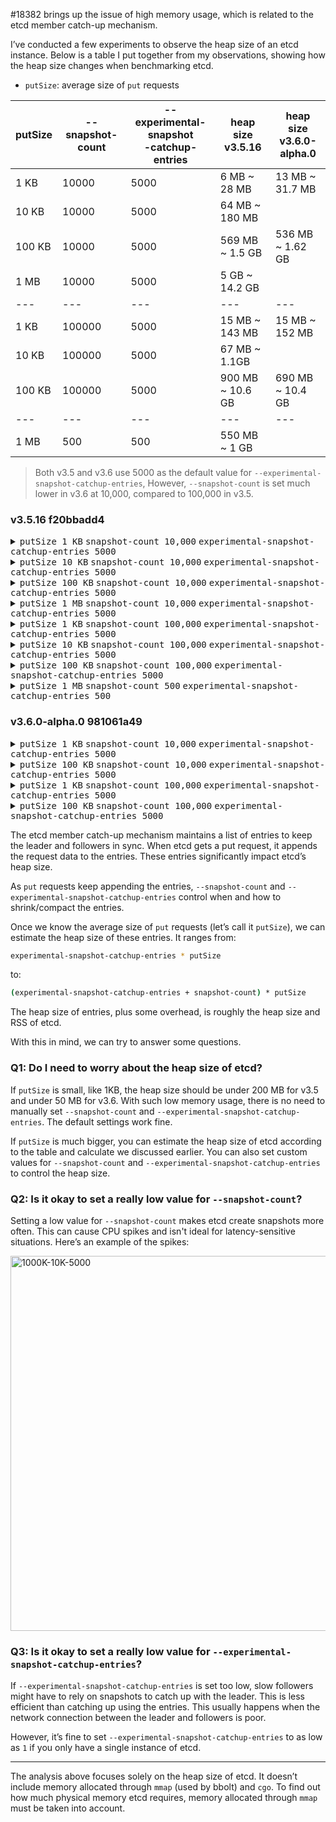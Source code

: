 #18382 brings up the issue of high memory usage, which is related to the etcd member catch-up mechanism.

I’ve conducted a few experiments to observe the heap size of an etcd instance. Below is a table I put together from my observations, showing how the heap size changes when benchmarking etcd.

* `putSize`: average size of `put` requests

| putSize | --snapshot-count | --experimental-snapshot<br/>-catchup-entries | heap size<br/>v3.5.16 | heap size<br/>v3.6.0-alpha.0 |
|---------|------------------|----------------------------------------------|-----------------------|------------------------------|
| 1 KB    | 10000            | 5000                                         | 6 MB ~ 28 MB          | 13 MB ~ 31.7 MB              |
| 10 KB   | 10000            | 5000                                         | 64 MB ~ 180 MB        |                              |
| 100 KB  | 10000            | 5000                                         | 569 MB ~ 1.5 GB       | 536 MB ~ 1.62 GB             |
| 1 MB    | 10000            | 5000                                         | 5 GB ~ 14.2 GB        |                              |
| ---     | ---              | ---                                          | ---                   | ---                          |
| 1 KB    | 100000           | 5000                                         | 15 MB ~ 143 MB        | 15 MB ~ 152 MB               |
| 10 KB   | 100000           | 5000                                         | 67 MB ~ 1.1GB         |                              |
| 100 KB  | 100000           | 5000                                         | 900 MB ~ 10.6 GB      | 690 MB ~ 10.4 GB             |
| ---     | ---              | ---                                          | ---                   | ---                          |
| 1 MB    | 500              | 500                                          | 550 MB ~ 1 GB         |                              |

> Both v3.5 and v3.6 use 5000 as the default value for `--experimental-snapshot-catchup-entries`,
> However, `--snapshot-count` is set much lower in v3.6 at 10,000, compared to 100,000 in v3.5.

### v3.5.16 f20bbadd4

<details>
<summary><kbd>putSize 1 KB</kbd> <kbd>snapshot-count 10,000</kbd> <kbd>experimental-snapshot-catchup-entries 5000</kbd></summary>

```bash
# run etcd
rm -rf tmp.etcd;
etcd --data-dir tmp.etcd \
--enable-pprof=true \
--snapshot-count=10000 \
--experimental-snapshot-catchup-entries 5000

# benchmark
./bin/tools/benchmark txn-mixed --total=99999999999 --val-size=1000

# monitor heap size using live-pprof(https://github.com/moderato-app/live-pprof)
live-pprof 2379 
```

<img width="1915" alt="1K-10K-5000" src="https://github.com/user-attachments/assets/fdbd286c-20e4-4b77-a904-5d62f34385cd">
</details>

<details>
<summary><kbd>putSize 10 KB</kbd> <kbd>snapshot-count 10,000</kbd> <kbd>experimental-snapshot-catchup-entries 5000</kbd></summary>

```bash
# run etcd
rm -rf tmp.etcd;
etcd --data-dir tmp.etcd \
--enable-pprof=true \
--auto-compaction-mode=periodic \
--auto-compaction-retention=5s \
--snapshot-count=10000 \
--experimental-snapshot-catchup-entries 5000

# benchmark
./bin/tools/benchmark txn-mixed --total=99999999999 --val-size=10000

# monitor heap size using live-pprof(https://github.com/moderato-app/live-pprof)
live-pprof 2379 
```

<img width="1280" alt="10K-10K-5000" src="https://github.com/user-attachments/assets/6817dbfe-7fb8-4b00-97b9-4fb97589d34e">
</details>

<details>
<summary><kbd>putSize 100 KB</kbd> <kbd>snapshot-count 10,000</kbd> <kbd>experimental-snapshot-catchup-entries 5000</kbd></summary>

```bash
# run etcd
rm -rf tmp.etcd;
etcd --data-dir tmp.etcd \
--enable-pprof=true \
--auto-compaction-mode=periodic \
--auto-compaction-retention=5s \
--snapshot-count=10000 \
--experimental-snapshot-catchup-entries 5000

# benchmark
./bin/tools/benchmark txn-mixed --total=99999999999 --val-size=100000

# monitor heap size using live-pprof(https://github.com/moderato-app/live-pprof)
live-pprof 2379 
```

<img width="1280" alt="100K-10K-5000" src="https://github.com/user-attachments/assets/4399be87-d611-4257-8ff4-ff59506ba4cd">
</details>

<details>
<summary><kbd>putSize 1 MB</kbd> <kbd>snapshot-count 10,000</kbd> <kbd>experimental-snapshot-catchup-entries 5000</kbd></summary>

```bash
# run etcd
rm -rf tmp.etcd;
etcd --data-dir tmp.etcd \
--enable-pprof=true \
--auto-compaction-mode=periodic \
--auto-compaction-retention=5s \
--snapshot-count=10000 \
--experimental-snapshot-catchup-entries 5000

# benchmark
./bin/tools/benchmark txn-mixed --total=99999999999 --val-size=1000000

# monitor heap size using live-pprof(https://github.com/moderato-app/live-pprof)
live-pprof 2379 
```

<img width="1915" alt="1000K-10K-5000" src="https://github.com/user-attachments/assets/e1f121ed-5a2e-4317-b615-867756cfe27c">
</details>

<details>
<summary><kbd>putSize 1 KB</kbd> <kbd>snapshot-count 100,000</kbd> <kbd>experimental-snapshot-catchup-entries 5000</kbd></summary>

```bash
# run etcd
rm -rf tmp.etcd;
etcd --data-dir tmp.etcd \
--enable-pprof=true \
--snapshot-count=100000 \
--experimental-snapshot-catchup-entries 5000

# benchmark
./bin/tools/benchmark txn-mixed --total=99999999999 --val-size=1000

# monitor heap size using live-pprof(https://github.com/moderato-app/live-pprof)
live-pprof 2379 
```

<img width="1915" alt="1K-100K-5000" src="https://github.com/user-attachments/assets/021d878f-cb0c-47d4-8614-265a55384b43">
</details>

<details>
<summary><kbd>putSize 10 KB</kbd> <kbd>snapshot-count 100,000</kbd> <kbd>experimental-snapshot-catchup-entries 5000</kbd></summary>

```bash
# run etcd
rm -rf tmp.etcd;
etcd --data-dir tmp.etcd \
--enable-pprof=true \
--auto-compaction-mode=periodic \
--auto-compaction-retention=5s \
--snapshot-count=100000 \
--experimental-snapshot-catchup-entries 5000

# benchmark
./bin/tools/benchmark txn-mixed --total=99999999999 --val-size=10000

# monitor heap size using live-pprof(https://github.com/moderato-app/live-pprof)
live-pprof 2379 
```

<img width="1280" alt="10K-100K-5000" src="https://github.com/user-attachments/assets/f4c792e6-94d7-4b7f-a90e-14c7eb2419f7">
</details>

<details>
<summary><kbd>putSize 100 KB</kbd> <kbd>snapshot-count 100,000</kbd> <kbd>experimental-snapshot-catchup-entries 5000</kbd></summary>

```bash
# run etcd
rm -rf tmp.etcd;
etcd --data-dir tmp.etcd \
--enable-pprof=true \
--auto-compaction-mode=periodic \
--auto-compaction-retention=5s \
--snapshot-count=100000 \
--experimental-snapshot-catchup-entries 5000

# benchmark
./bin/tools/benchmark txn-mixed --total=99999999999 --val-size=100000

# monitor heap size using live-pprof(https://github.com/moderato-app/live-pprof)
live-pprof 2379 
```

<img width="1915" alt="100K-100K-5000" src="https://github.com/user-attachments/assets/e389401c-160d-4db2-875f-daecccf64498">
</details>

<details>
<summary><kbd>putSize 1 MB</kbd> <kbd>snapshot-count 500</kbd> <kbd>experimental-snapshot-catchup-entries 500</kbd></summary>

```bash
# run etcd
rm -rf tmp.etcd;
etcd --data-dir tmp.etcd \
--enable-pprof=true \
--auto-compaction-mode=periodic \
--auto-compaction-retention=5s \
--snapshot-count=500 \
--experimental-snapshot-catchup-entries 500

# benchmark
./bin/tools/benchmark txn-mixed --total=99999999999 --val-size=1000000

# monitor heap size using live-pprof(https://github.com/moderato-app/live-pprof)
live-pprof 2379 
```

<img width="1915" alt="1000K-500-500" src="https://github.com/user-attachments/assets/922d6e25-105d-42f3-b2c7-e755fb297f45">
</details>

### v3.6.0-alpha.0 981061a49

<details>
<summary><kbd>putSize 1 KB</kbd> <kbd>snapshot-count 10,000</kbd> <kbd>experimental-snapshot-catchup-entries 5000</kbd></summary>

```bash
# run etcd
rm -rf tmp.etcd;
etcd --data-dir tmp.etcd \
--enable-pprof=true \
--snapshot-count=10000 \
--experimental-snapshot-catchup-entries 5000

# benchmark
./bin/tools/benchmark txn-mixed --total=99999999999 --val-size=1000

# monitor heap size using live-pprof(https://github.com/moderato-app/live-pprof)
live-pprof 2379 
```

<img width="1915" alt="1K-10K-5000" src="https://github.com/user-attachments/assets/ecab09bd-f09b-463b-9cbd-84b6af936ffa">
</details>

<details>
<summary><kbd>putSize 100 KB</kbd> <kbd>snapshot-count 10,000</kbd> <kbd>experimental-snapshot-catchup-entries 5000</kbd></summary>

```bash
# run etcd
rm -rf tmp.etcd;
etcd --data-dir tmp.etcd \
--enable-pprof=true \
--auto-compaction-mode=periodic \
--auto-compaction-retention=5s \
--snapshot-count=10000 \
--experimental-snapshot-catchup-entries 5000

# benchmark
./bin/tools/benchmark txn-mixed --total=99999999999 --val-size=100000

# monitor heap size using live-pprof(https://github.com/moderato-app/live-pprof)
live-pprof 2379 
```

<img width="1280" alt="100K-10K-5000" src="https://github.com/user-attachments/assets/eeffa762-f655-4f54-9deb-7144468e7912">
</details>

<details>
<summary><kbd>putSize 1 KB</kbd> <kbd>snapshot-count 100,000</kbd> <kbd>experimental-snapshot-catchup-entries 5000</kbd></summary>

```bash
# run etcd
rm -rf tmp.etcd;
etcd --data-dir tmp.etcd \
--enable-pprof=true \
--snapshot-count=100000 \
--experimental-snapshot-catchup-entries 5000

# benchmark
./bin/tools/benchmark txn-mixed --total=99999999999 --val-size=1000

# monitor heap size using live-pprof(https://github.com/moderato-app/live-pprof)
live-pprof 2379 
```

<img width="1915" alt="1K-100K-5000" src="https://github.com/user-attachments/assets/b8c93753-785c-4864-ac39-67a7ab63d32f">
</details>

<details>
<summary><kbd>putSize 100 KB</kbd> <kbd>snapshot-count 100,000</kbd> <kbd>experimental-snapshot-catchup-entries 5000</kbd></summary>

```bash
# run etcd
rm -rf tmp.etcd;
etcd --data-dir tmp.etcd \
--enable-pprof=true \
--auto-compaction-mode=periodic \
--auto-compaction-retention=5s \
--snapshot-count=100000 \
--experimental-snapshot-catchup-entries 5000

# benchmark
./bin/tools/benchmark txn-mixed --total=99999999999 --val-size=100000

# monitor heap size using live-pprof(https://github.com/moderato-app/live-pprof)
live-pprof 2379 
```

<img width="1280" alt="100K-100K-5000" src="https://github.com/user-attachments/assets/9be815b8-c533-4fc2-a75f-a3a0d67ef10e">
</details>

The etcd member catch-up mechanism maintains a list of entries to keep the leader and followers in sync. 
When etcd gets a put request, it appends the request data to the entries. These entries significantly impact etcd’s heap size.

As `put` requests keep appending the entries, `--snapshot-count` and `--experimental-snapshot-catchup-entries` control when and how to shrink/compact the entries.

Once we know the average size of `put` requests (let’s call it `putSize`), we can estimate the heap size of these entries. It ranges from:

```bash
experimental-snapshot-catchup-entries * putSize
```

to:

```bash
(experimental-snapshot-catchup-entries + snapshot-count) * putSize
```

The heap size of entries, plus some overhead, is roughly the heap size and RSS of etcd.

With this in mind, we can try to answer some questions.

### Q1: Do I need to worry about the heap size of etcd?

If `putSize` is small, like 1KB, the heap size should be under 200 MB for v3.5 and under 50 MB for v3.6. With such low memory usage, there is no need to manually set `--snapshot-count` and `--experimental-snapshot-catchup-entries`. The default settings work fine.

If `putSize` is much bigger, you can estimate the heap size of etcd according to the table and calculate we discussed earlier. You can also set custom values for `--snapshot-count` and `--experimental-snapshot-catchup-entries` to control the heap size.

### Q2: Is it okay to set a really low value for `--snapshot-count`?

Setting a low value for `--snapshot-count` makes etcd create snapshots more often. This can cause CPU spikes and isn't ideal for latency-sensitive situations. Here’s an example of the spikes:

<img width="600" alt="1000K-10K-5000" src="https://github.com/user-attachments/assets/e1f121ed-5a2e-4317-b615-867756cfe27c">

### Q3: Is it okay to set a really low value for `--experimental-snapshot-catchup-entries`?

If `--experimental-snapshot-catchup-entries` is set too low, slow followers might have to rely on snapshots to catch up with the leader. This is less efficient than catching up using the entries. This usually happens when the network connection between the leader and followers is poor.

However, it’s fine to set `--experimental-snapshot-catchup-entries` to as low as `1` if you only have a single instance of etcd.

---

The analysis above focuses solely on the heap size of etcd. It doesn’t include memory allocated through `mmap` (used by bbolt) and `cgo`. To find out how much physical memory etcd requires, memory allocated through `mmap` must be taken into account. 

